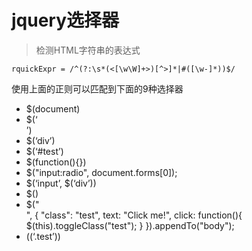 # jquery选择器

> 检测HTML字符串的表达式
```regexp
rquickExpr = /^(?:\s*(<[\w\W]+>)[^>]*|#([\w-]*))$/
```
使用上面的正则可以匹配到下面的9种选择器

* $(document)   
* $(‘<div>’) 
* $(‘div’) 
* $(‘#test’) 
* $(function(){}) 
* $("input:radio", document.forms[0]); 
* $(‘input’, $(‘div’)) 
* $() 
* $("<div>", { 
         "class": "test", 
         text: "Click me!", 
         click: function(){ $(this).toggleClass("test"); } 
    }).appendTo("body"); 
* $($(‘.test’))

